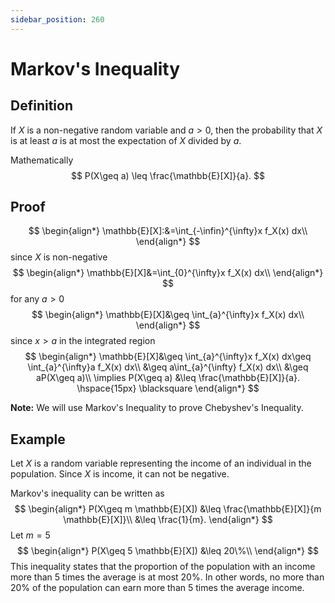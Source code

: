 ```yaml
---
sidebar_position: 260
---
```

# Markov's Inequality

## Definition

If $X$ is a non-negative random variable and $a > 0$, then the probability that $X$ is at least $a$ is at most the expectation of $X$ divided by $a.$

Mathematically
$$
P(X\geq a) \leq \frac{\mathbb{E}[X]}{a}.
$$

## Proof
$$
\begin{align*}
\mathbb{E}[X]:&=\int_{-\infin}^{\infty}x f_X(x) dx\\
\end{align*}
$$
since $X$ is non-negative
$$
\begin{align*}
\mathbb{E}[X]&=\int_{0}^{\infty}x f_X(x) dx\\
\end{align*}
$$
for any $a>0$
$$
\begin{align*}
\mathbb{E}[X]&\geq \int_{a}^{\infty}x f_X(x) dx\\
\end{align*}
$$
since $x>a$ in the integrated region
$$
\begin{align*}
\mathbb{E}[X]&\geq \int_{a}^{\infty}x f_X(x) dx\geq \int_{a}^{\infty}a f_X(x) dx\\
&\geq a\int_{a}^{\infty} f_X(x) dx\\
&\geq aP(X\geq a)\\
\implies P(X\geq a) &\leq \frac{\mathbb{E}[X]}{a}. \hspace{15px} \blacksquare
\end{align*}
$$

**Note:** We will use Markov's Inequality to prove Chebyshev's Inequality.

## Example

Let $X$ is a random variable representing the income of an individual in the population. Since $X$ is income, it can not be negative.

Markov's inequality can be written as
$$
\begin{align*}
    P(X\geq m \mathbb{E}[X]) &\leq \frac{\mathbb{E}[X]}{m \mathbb{E}[X]}\\
    &\leq \frac{1}{m}.
\end{align*}
$$
Let $m=5$
$$
\begin{align*}
    P(X\geq 5 \mathbb{E}[X]) &\leq 20\%\\
\end{align*}
$$
This inequality states that the proportion of the population with an income more than $5$ times the average is at most $20\%$. In other words, no more than $20\%$ of the population can earn more than $5$ times the average income.
